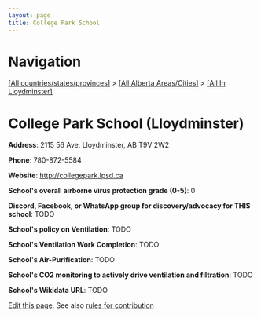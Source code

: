 ```yaml
---
layout: page
title: College Park School
---
```

# Navigation

[[All countries/states/provinces]](../../..) > [[All Alberta Areas/Cities]](../..) > [[All In Lloydminster]](..)

# College Park School (Lloydminster)

**Address**: 2115 56 Ave, Lloydminster, AB T9V 2W2

**Phone**: 780-872-5584

**Website**: <http://collegepark.lpsd.ca>

**School's overall airborne virus protection grade (0-5)**: 0

**Discord, Facebook, or WhatsApp group for discovery/advocacy for THIS school**: TODO

**School's policy on Ventilation**: TODO

**School's Ventilation Work Completion**: TODO

**School's Air-Purification**: TODO

**School's CO2 monitoring to actively drive ventilation and filtration**: TODO

**School's Wikidata URL**: TODO


[Edit this page](https://github.com/ventilate-schools/AB/edit/main/./Lloydminster/College_Park_School.md). See also [rules for contribution](../../../contribution-rules/)